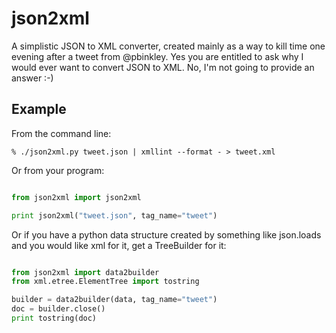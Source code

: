 json2xml
========

A simplistic JSON to XML converter, created mainly as a way to kill time
one evening after a tweet from @pbinkley. Yes you are entitled to ask 
why I would ever want to convert JSON to XML. No, I'm not going to provide
an answer :-)

Example
-------

From the command line:

    % ./json2xml.py tweet.json | xmllint --format - > tweet.xml

Or from your program:

```python

from json2xml import json2xml

print json2xml("tweet.json", tag_name="tweet")
``` 

Or if you have a python data structure created by something like json.loads
and you would like xml for it, get a TreeBuilder for it:

```python

from json2xml import data2builder
from xml.etree.ElementTree import tostring

builder = data2builder(data, tag_name="tweet")
doc = builder.close()
print tostring(doc)
```
